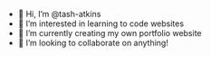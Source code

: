 - 👋 Hi, I’m @tash-atkins
- 👀 I’m interested in learning to code websites
- 🌱 I’m currently creating my own portfolio website
- 💞️ I’m looking to collaborate on anything!

<!---
tash-atkins/tash-atkins is a ✨ special ✨ repository because its `README.md` (this file) appears on your GitHub profile.
You can click the Preview link to take a look at your changes.
--->
